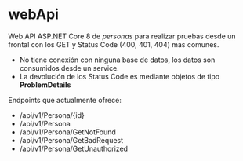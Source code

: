 # webApi
Web API ASP.NET Core 8 de *personas* para realizar pruebas desde un frontal con los GET y Status Code (400, 401, 404) más comunes. 

- No tiene conexión con ninguna base de datos, los datos son consumidos desde un service.
- La devolución de los Status Code es mediante objetos de tipo **ProblemDetails**

Endpoints que actualmente ofrece:
- /api/v1/Persona/{id}
- /api/v1/Persona
- /api/v1/Persona/GetNotFound
- /api/v1/Persona/GetBadRequest
- /api/v1/Persona/GetUnauthorized
